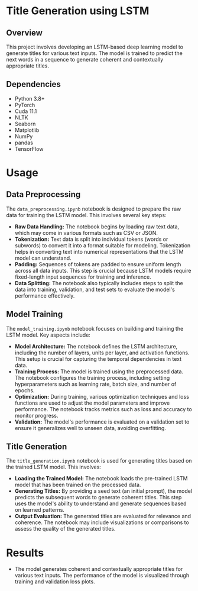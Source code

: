 # Title Generation using LSTM

## Overview

This project involves developing an LSTM-based deep learning model to generate titles for various text inputs. The model is trained to predict the next words in a sequence to generate coherent and contextually appropriate titles.

## Dependencies

- Python 3.8+
- PyTorch
- Cuda 11.1
- NLTK
- Seaborn
- Matplotlib
- NumPy
- pandas
- TensorFlow

# Usage

## Data Preprocessing

The `data_preprocessing.ipynb` notebook is designed to prepare the raw data for training the LSTM model. This involves several key steps:

- **Raw Data Handling:** The notebook begins by loading raw text data, which may come in various formats such as CSV or JSON.
- **Tokenization:** Text data is split into individual tokens (words or subwords) to convert it into a format suitable for modeling. Tokenization helps in converting text into numerical representations that the LSTM model can understand.
- **Padding:** Sequences of tokens are padded to ensure uniform length across all data inputs. This step is crucial because LSTM models require fixed-length input sequences for training and inference.
- **Data Splitting:** The notebook also typically includes steps to split the data into training, validation, and test sets to evaluate the model's performance effectively.

## Model Training

The `model_training.ipynb` notebook focuses on building and training the LSTM model. Key aspects include:

- **Model Architecture:** The notebook defines the LSTM architecture, including the number of layers, units per layer, and activation functions. This setup is crucial for capturing the temporal dependencies in text data.
- **Training Process:** The model is trained using the preprocessed data. The notebook configures the training process, including setting hyperparameters such as learning rate, batch size, and number of epochs.
- **Optimization:** During training, various optimization techniques and loss functions are used to adjust the model parameters and improve performance. The notebook tracks metrics such as loss and accuracy to monitor progress.
- **Validation:** The model's performance is evaluated on a validation set to ensure it generalizes well to unseen data, avoiding overfitting.

## Title Generation

The `title_generation.ipynb` notebook is used for generating titles based on the trained LSTM model. This involves:

- **Loading the Trained Model:** The notebook loads the pre-trained LSTM model that has been trained on the processed data.
- **Generating Titles:** By providing a seed text (an initial prompt), the model predicts the subsequent words to generate coherent titles. This step uses the model's ability to understand and generate sequences based on learned patterns.
- **Output Evaluation:** The generated titles are evaluated for relevance and coherence. The notebook may include visualizations or comparisons to assess the quality of the generated titles.



# Results
- The model generates coherent and contextually appropriate titles for various text inputs. The performance of the model is visualized through training and validation loss plots.

